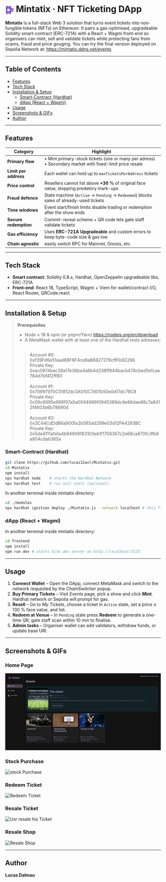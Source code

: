 # <img src="./frontend/public/favicon-32x32.png" alt="logo" width="28" style="vertical-align:middle;"> Mintatix · NFT Ticketing DApp


**Mintatix** is a full-stack Web 3 solution that turns event tickets into non-fungible tokens (NFTs) on Ethereum.
It pairs a gas-optimised, upgradeable Solidity smart-contract (ERC-721A) with a React + Wagmi front-end so organisers can mint, sell and validate tickets while protecting fans from scams, fraud and price gouging.
You can try the final version deployed on Sepolia Network at: https://mintatix.ddns.net/events

---

## Table of Contents

* [Features](#features)
* [Tech Stack](#tech-stack)
* [Installation & Setup](#installation--setup)
    * [Smart-Contract (Hardhat)](#smart-contract-hardhat)
    * [dApp (React + Wagmi)](#dapp-react--wagmi)
* [Usage](#usage)
* [Screenshots & GIFs](#screenshots--gifs)
* [Author](#author)

---

## Features

| Category              | Highlight                                                                                           |
| --------------------- | ----------------------------------------------------------------------------------------------------|
| **Primary flow**      | • Mint primary-stock tickets (one or many per adress) </br>• Secondary market with fixed-limit price resale |
| **Limit per address** | Each wallet can hold up to `maxTicketsPerAddress` tickets |
| **Price control**     | Resellers cannot list above **+30 %** of original face value, stopping predatory mark-ups           |
| **Fraud defence**     | State machine (`Active` → `Pending` → `Redeemed`) blocks sales of already-used tickets    |
| **Time windows**      |  Event start/finish limits disable trading or redemption after the show ends                |
| **Secure redemption** | Commit-reveal scheme + QR code lets gate staff validate tickets            |
| **Gas efficiency**    | Uses **ERC-721A Upgradeable** and custom errors to keep byte-code size & gas low                    |
| **Chain agnostic**    | easily switch RPC for Mainnet, Gnosis, etc.                            |

---

## Tech Stack
* **Smart contract**: Solidity 0.8.x, Hardhat, OpenZeppelin upgradeable libs, ERC-721A&#x20;
* **Front-end**: React 18, TypeScript, Wagmi + Viem for wallet/contract I/O, React Router, QRCode.react&#x20;

---

## Installation & Setup

> **Prerequisites**
>
> * Node ≥ 18 & npm (or pnpm/Yarn) https://nodejs.org/en/download
> * A MetaMask wallet with at least one of the Hardhat tests adresses:<br><br>
> > Account #0: 0xf39Fd6e51aad88F6F4ce6aB8827279cffFb92266 <br>
    Private Key: 0xac0974bec39a17e36ba4a6b4d238ff944bacb478cbed5efcae784d7bf4f2ff80<br><br>
> Account #1: 0x70997970C51812dc3A010C7d01b50e0d17dc79C8 <br>
    Private Key: 0x59c6995e998f97a5a0044966f0945389dc9e86dae88c7a8412f4603b6b78690d<br><br>
> Account #2: 0x3C44CdDdB6a900fa2b585dd299e03d12FA4293BC <br>
Private Key: 0x5de4111afa1a4b94908f83103eb1f1706367c2e68ca870fc3fb9a804cdab365a


### Smart-Contract (Hardhat)

```bash
git clone https://github.com/lucas12avl/Mintatix.git
cd Mintatix
npm install
npx hardhat node    # starts the Hardhat Network
npx hardhat test    # run unit tests (optional)
```
In another terminal inside mintatix directory:
```bash
cd ./modules
npx hardhat ignition deploy ./Mintatix.js --network localhost # this file will deploy the smart contracts on your Hardhat Network
```

### dApp (React + Wagmi)
In another terminal inside mintatix directory:
```bash
cd frontend
npm install
npm run dev # starts Vite dev server on http://localhost:5173
```

---

## Usage

1. **Connect Wallet** – Open the DApp, connect MetaMask and switch to the network requested by the *ChainSwitcher* popup.&#x20;
2. **Buy Primary Tickets** – Visit *Events* page, pick a show and click **Mint**. Hardhat network or Sepolia will prompt for gas.
3. **Resell** – Go to *My Tickets*, choose a ticket in `Active` state, set a price ≤ 130 % face value, and list.&#x20;
4. **Redeem at Venue** – In `Pending` state press **Redeem** to generate a one-time QR; gate staff scan within 10 min to finalise.&#x20;
5. **Admin tasks** – Organiser wallet can add validators, withdraw funds, or update base URI.

---

## Screenshots & GIFs
### Home Page
![stock Tickets](./project_images/events.png)
### Stock Purchase
![stock Purchase](./project_images/stock_purchaseVF.gif)
### Redeem Ticket
![Redeem Ticket](./project_images/redeemVF.gif)
### Resale Ticket
![Usr resale his Ticket](./project_images/resale_ticketVF.gif)
### Resale Shop
![Resale Shop](./project_images/resale_pageVF.gif)

---

## Author

**Lucas Dalmau**